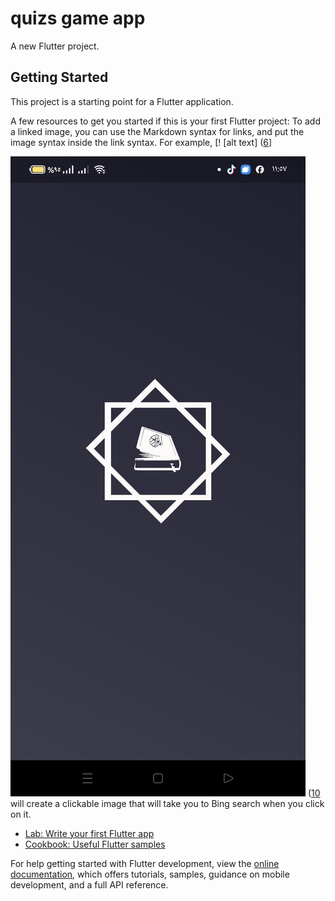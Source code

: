 # quizs game app 

A new Flutter project.

## Getting Started

This project is a starting point for a Flutter application.

A few resources to get you started if this is your first Flutter project:
To add a linked image, you can use the Markdown syntax for links, and put the image syntax inside the link syntax. For example, [! [alt text] ([6](https://github.com/zeftawyapps/quizs-game-app/blob/master/quiz/Screenshot_2023-10-17-11-57-18-43_42c17d524df30ba81cdddad866a78249.jpg)] 

![Image description](https://github.com/zeftawyapps/quizs-game-app/blob/master/quiz/Screenshot_2023-10-17-11-57-18-43_42c17d524df30ba81cdddad866a78249.jpg)
([10](https://bing.com/search?q=) will create a clickable image that will take you to Bing search when you click on it.
- [Lab: Write your first Flutter app](https://docs.flutter.dev/get-started/codelab)
- [Cookbook: Useful Flutter samples](https://docs.flutter.dev/cookbook)

For help getting started with Flutter development, view the
[online documentation](https://docs.flutter.dev/), which offers tutorials,
samples, guidance on mobile development, and a full API reference.
